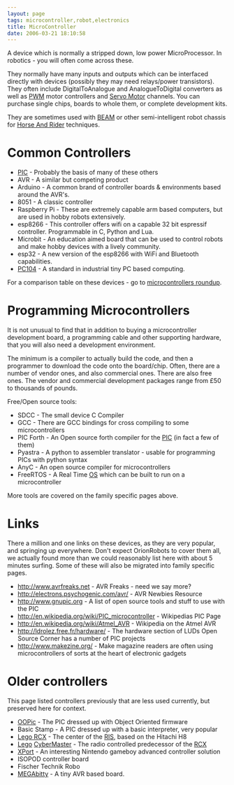 ```yaml
---
layout: page
tags: microcontroller,robot,electronics
title: MicroController
date: 2006-03-21 18:10:58
---
```

A device which is normally a stripped down, low power MicroProcessor.
In robotics - you will often come across these.

They normally have many inputs and outputs which can be interfaced directly with devices (possibly they may need relays/power transistors).  They often include DigitalToAnalogue and AnalogueToDigital converters as well as <a class="wiki" href="/wiki/pwm.html" title="Pulse Width Modulation">PWM</a> motor controllers and <a class="wiki" href="/wiki/servo_motor.html" title="A motor with built in positioning control - easily interfaced with digital systems">Servo Motor</a> channels. You can purchase single chips, boards to whole them, or complete development kits.

They are sometimes used with <a class="wiki" href="/wiki/beam_robots.html" title="Biology, Electronics, Aesthetics and Mechanics">BEAM</a> or other semi-intelligent robot chassis for <a class="wiki" href="/wiki/horse_and_rider.html" title="One system takes high-level control of a lower level system">Horse And Rider</a> techniques.

<h1 id="Common_Controllers">Common Controllers</h1>

* <a class="wiki" href="/wiki/pic.html" title="PIC">PIC</a> - Probably the basis of many of these others
* AVR -     A similar but competing product
* Arduino - A common brand of controller boards & environments based around the AVR's.
* 8051 -    A classic controller
* Raspberry Pi - These are extremely capable arm based computers, but are used in hobby robots extensively.
* esp8266 - This controller offers wifi on a capable 32 bit espressif controller. Programmable in C, Python and Lua.
* Microbit - An education aimed board that can be used to control robots and make hobby devices with a lively community.
* esp32   - A new version of the esp8266 with WiFi and Bluetooth capabilities.
* <a class="wiki" href="/wiki/pc104.html" title="PC104">PC104</a> - A standard in industrial tiny PC based computing.

For a comparison table on these devices - go to <a class="wiki" href="/forums/electronics/preferred_microcontrollers">microcontrollers roundup</a>.

<h1 id="Programming_Microcontrollers">Programming Microcontrollers</h1>
It is not unusual to find that in addition to buying a microcontroller development board, a programming cable and other supporting hardware, that you will also need a development environment.

The minimum is a compiler to actually build the code, and then a programmer to download the code onto the board/chip. Often, there are a number of vendor ones, and also commercial ones. There are also free ones. The vendor and commercial development packages range from £50 to thousands of pounds.

Free/Open source tools:

<ul><li> SDCC - The small device C Compiler
</li><li> GCC - There are GCC bindings for cross compiling to some microcontrollers
</li><li> PIC Forth - An Open source forth compiler for the <a class="wiki" href="/wiki/pic.html" title="PIC">PIC</a> (in fact a few of them)
</li><li> Pyastra - A python to assembler translator - usable for programming PICs with python syntax
</li><li> AnyC - An open source compiler for microcontrollers
</li><li> FreeRTOS - A Real Time <a class="wiki" href="/wiki/os.html" title="An Operating System">OS</a> which can be built to run on a microcontroller
</li></ul>
More tools are covered on the family specific pages above.

<h1 id="Links">Links</h1>
There a million and one links on these devices, as they are very popular, and springing up everywhere. Don't expect OrionRobots to cover them all, we actually found more than we could reasonably list here with about 5 minutes surfing. Some of these will also be migrated into family specific pages.

<ul><li> <a href="http://www.avrfreaks.net" rel="external" target="_blank">http://www.avrfreaks.net</a> - AVR Freaks - need we say more?
</li><li> <a href="http://electrons.psychogenic.com/avr/" rel="external" target="_blank">http://electrons.psychogenic.com/avr/</a> - AVR Newbies Resource
</li><li> <a href="http://www.gnupic.org" rel="external" target="_blank">http://www.gnupic.org</a> - A list of open source tools and stuff to use with the PIC
</li><li> <a href="http://en.wikipedia.org/wiki/PIC_microcontroller" rel="external" target="_blank">http://en.wikipedia.org/wiki/PIC_microcontroller</a> - Wikipedias PIC Page
</li><li> <a href="http://en.wikipedia.org/wiki/Atmel_AVR" rel="external" target="_blank">http://en.wikipedia.org/wiki/Atmel_AVR</a> - Wikipedia on the Atmel AVR
</li><li> <a href="http://ldrolez.free.fr/hardware/" rel="external" target="_blank">http://ldrolez.free.fr/hardware/</a> - The hardware section of LUDs Open Source Corner has a number of PIC projects
</li><li> <a href="http://www.makezine.org/" rel="external" target="_blank">http://www.makezine.org/</a> - Make magazine readers are often using microcontrollers of sorts at the heart of electronic gadgets
</li></ul>

# Older controllers

This page listed controllers previously that are less used currently, but preserved here for context.

* <a class="wiki" href="/wiki/oopic.html" title="OOPic">OOPic</a> - The PIC dressed up with Object Oriented firmware
* Basic Stamp - A PIC dressed up with a basic interpreter, very popular
* <a class="wiki" href="/wiki/rcx.html" title="The Lego RCX">Lego RCX</a> - The center of the <a class="wiki" href="/wiki/ris.html" title="The Lego Robotic Invention System">RIS</a>, based on the Hitachi H8
* <a class="wiki" href="/wiki/lego.html" title="The best known construction toy">Lego</a> <a class="wiki" href="/wiki/cybermaster.html" title="CyberMaster">CyberMaster</a> - The radio controlled predecessor of the <a class="wiki" href="/wiki/rcx.html" title="The Lego Robot Command Explorer">RCX</a>
* <a class="wiki" href="/wiki/xport.html" title="A Gameboy Advance based alternative to the Lego RCX">XPort</a> - An interesting Nintendo gameboy advanced controller solution
* ISOPOD controller board
* Fischer Technik Robo
* <a class="wiki" href="/wiki/megabitty.html" title="A very small AVR microcontroller board solution">MEGAbitty</a> - A tiny AVR based board.

